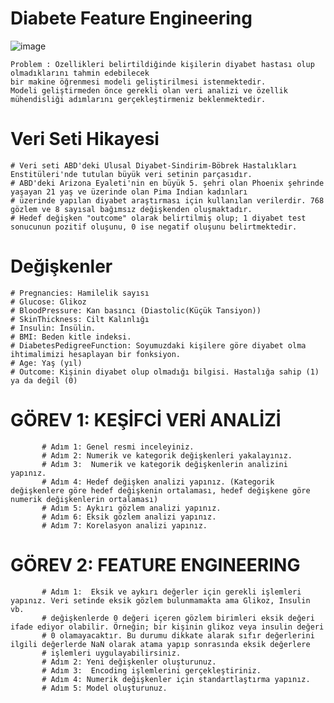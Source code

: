 
# Diabete Feature Engineering


![image](https://github.com/furkansukan/Diabetes_Feature_Engineering/assets/115731123/b90d8146-906a-4419-821e-5828ba0aee07)



    Problem : Özellikleri belirtildiğinde kişilerin diyabet hastası olup olmadıklarını tahmin edebilecek 
    bir makine öğrenmesi modeli geliştirilmesi istenmektedir. 
    Modeli geliştirmeden önce gerekli olan veri analizi ve özellik mühendisliği adımlarını gerçekleştirmeniz beklenmektedir.

# Veri Seti Hikayesi
    # Veri seti ABD'deki Ulusal Diyabet-Sindirim-Böbrek Hastalıkları Enstitüleri'nde tutulan büyük veri setinin parçasıdır.
    # ABD'deki Arizona Eyaleti'nin en büyük 5. şehri olan Phoenix şehrinde yaşayan 21 yaş ve üzerinde olan Pima Indian kadınları
    # üzerinde yapılan diyabet araştırması için kullanılan verilerdir. 768 gözlem ve 8 sayısal bağımsız değişkenden oluşmaktadır.
    # Hedef değişken "outcome" olarak belirtilmiş olup; 1 diyabet test sonucunun pozitif oluşunu, 0 ise negatif oluşunu belirtmektedir.

# Değişkenler
    # Pregnancies: Hamilelik sayısı
    # Glucose: Glikoz
    # BloodPressure: Kan basıncı (Diastolic(Küçük Tansiyon))
    # SkinThickness: Cilt Kalınlığı
    # Insulin: İnsülin.
    # BMI: Beden kitle indeksi.
    # DiabetesPedigreeFunction: Soyumuzdaki kişilere göre diyabet olma ihtimalimizi hesaplayan bir fonksiyon.
    # Age: Yaş (yıl)
    # Outcome: Kişinin diyabet olup olmadığı bilgisi. Hastalığa sahip (1) ya da değil (0)

# GÖREV 1: KEŞİFCİ VERİ ANALİZİ
           # Adım 1: Genel resmi inceleyiniz.
           # Adım 2: Numerik ve kategorik değişkenleri yakalayınız.
           # Adım 3:  Numerik ve kategorik değişkenlerin analizini yapınız.
           # Adım 4: Hedef değişken analizi yapınız. (Kategorik değişkenlere göre hedef değişkenin ortalaması, hedef değişkene göre numerik değişkenlerin ortalaması)
           # Adım 5: Aykırı gözlem analizi yapınız.
           # Adım 6: Eksik gözlem analizi yapınız.
           # Adım 7: Korelasyon analizi yapınız.

# GÖREV 2: FEATURE ENGINEERING
           # Adım 1:  Eksik ve aykırı değerler için gerekli işlemleri yapınız. Veri setinde eksik gözlem bulunmamakta ama Glikoz, Insulin vb.
           # değişkenlerde 0 değeri içeren gözlem birimleri eksik değeri ifade ediyor olabilir. Örneğin; bir kişinin glikoz veya insulin değeri
           # 0 olamayacaktır. Bu durumu dikkate alarak sıfır değerlerini ilgili değerlerde NaN olarak atama yapıp sonrasında eksik değerlere
           # işlemleri uygulayabilirsiniz.
           # Adım 2: Yeni değişkenler oluşturunuz.
           # Adım 3:  Encoding işlemlerini gerçekleştiriniz.
           # Adım 4: Numerik değişkenler için standartlaştırma yapınız.
           # Adım 5: Model oluşturunuz.
